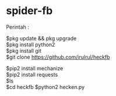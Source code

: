 # spider-fb
Perintah :

$pkg update &amp;&amp; pkg upgrade  
$pkg install python2  
$pkg install git  
$git clone https://github.com/irulrul/heckfb

$pip2 install mechanize  
$pip2 install requests  
$ls  
$cd  heckfb
$python2 hecken.py












